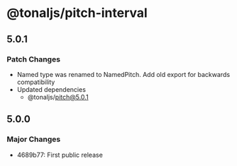 # @tonaljs/pitch-interval

## 5.0.1

### Patch Changes

- Named type was renamed to NamedPitch. Add old export for backwards compatibility
- Updated dependencies
  - @tonaljs/pitch@5.0.1

## 5.0.0

### Major Changes

- 4689b77: First public release

